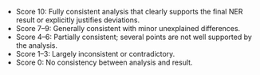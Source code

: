 - Score 10: Fully consistent analysis that clearly supports the final NER result or explicitly justifies deviations.
- Score 7–9: Generally consistent with minor unexplained differences.
- Score 4–6: Partially consistent; several points are not well supported by the analysis.
- Score 1–3: Largely inconsistent or contradictory.
- Score 0: No consistency between analysis and result.